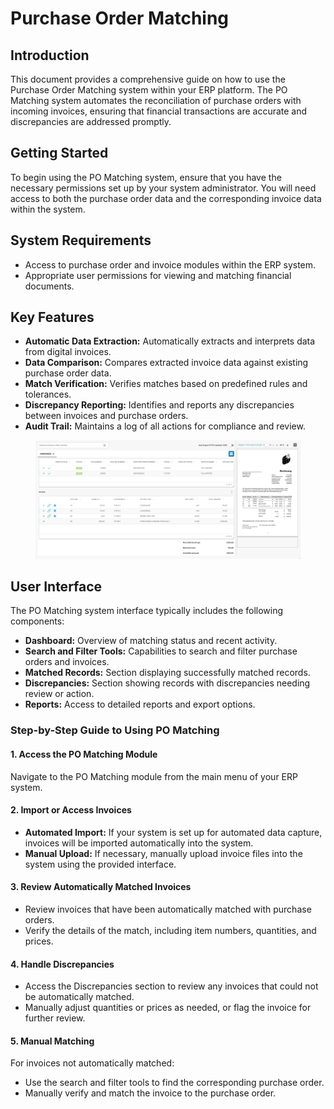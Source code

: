 # Purchase Order Matching

## Introduction

This document provides a comprehensive guide on how to use the Purchase Order Matching system within your ERP platform. The PO Matching system automates the reconciliation of purchase orders with incoming invoices, ensuring that financial transactions are accurate and discrepancies are addressed promptly.

## Getting Started

To begin using the PO Matching system, ensure that you have the necessary permissions set up by your system administrator. You will need access to both the purchase order data and the corresponding invoice data within the system.

## System Requirements

* Access to purchase order and invoice modules within the ERP system.
* Appropriate user permissions for viewing and matching financial documents.

## Key Features

* **Automatic Data Extraction:** Automatically extracts and interprets data from digital invoices.
* **Data Comparison:** Compares extracted invoice data against existing purchase order data.
* **Match Verification:** Verifies matches based on predefined rules and tolerances.
* **Discrepancy Reporting:** Identifies and reports any discrepancies between invoices and purchase orders.
* **Audit Trail:** Maintains a log of all actions for compliance and review.

<figure><img src="../../.gitbook/assets/image (13) (1).png" alt=""><figcaption></figcaption></figure>

## User Interface

The PO Matching system interface typically includes the following components:

* **Dashboard:** Overview of matching status and recent activity.
* **Search and Filter Tools:** Capabilities to search and filter purchase orders and invoices.
* **Matched Records:** Section displaying successfully matched records.
* **Discrepancies:** Section showing records with discrepancies needing review or action.
* **Reports:** Access to detailed reports and export options.

### Step-by-Step Guide to Using PO Matching

#### 1. Access the PO Matching Module

Navigate to the PO Matching module from the main menu of your ERP system.

#### 2. Import or Access Invoices

* **Automated Import:** If your system is set up for automated data capture, invoices will be imported automatically into the system.
* **Manual Upload:** If necessary, manually upload invoice files into the system using the provided interface.

#### 3. Review Automatically Matched Invoices

* Review invoices that have been automatically matched with purchase orders.
* Verify the details of the match, including item numbers, quantities, and prices.

#### 4. Handle Discrepancies

* Access the Discrepancies section to review any invoices that could not be automatically matched.
* Manually adjust quantities or prices as needed, or flag the invoice for further review.

#### 5. Manual Matching

For invoices not automatically matched:

* Use the search and filter tools to find the corresponding purchase order.
* Manually verify and match the invoice to the purchase order.
